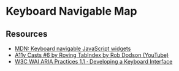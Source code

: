 # Keyboard Navigable Map

## Resources

- [MDN: Keyboard navigable JavaScript widgets](https://developer.mozilla.org/en-US/docs/Web/Accessibility/Keyboard-navigable_JavaScript_widgets)
- [A11y Casts #6 by Roving TabIndex by Rob Dodson (YouTube)](https://youtu.be/uCIC2LNt0bk)
- [W3C WAI ARIA Practices 1.1 · Developing a Keyboard Interface](https://www.w3.org/TR/wai-aria-practices-1.1/#keyboard)

